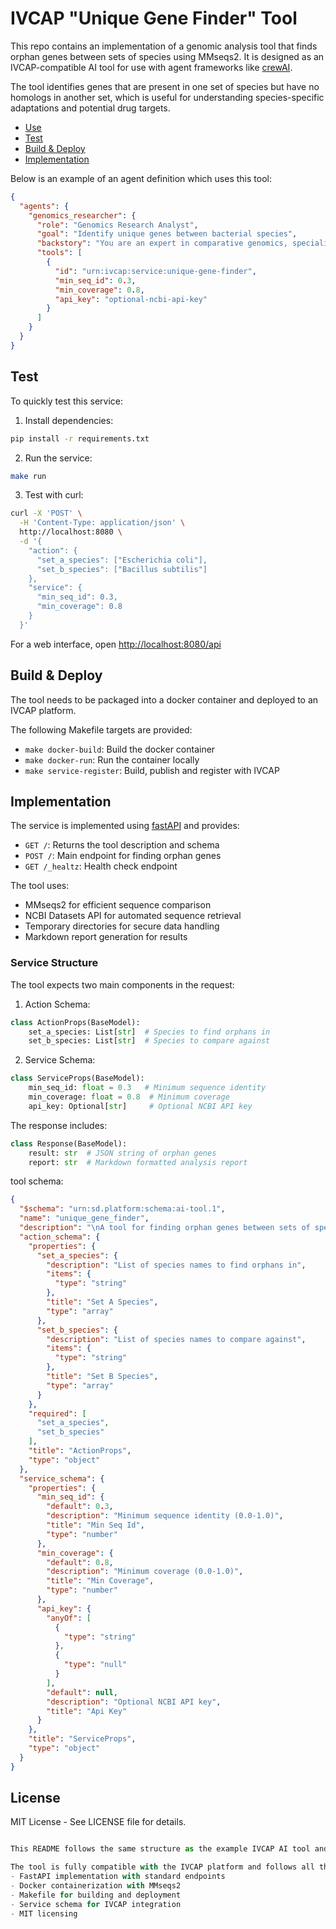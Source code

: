# IVCAP "Unique Gene Finder" Tool

This repo contains an implementation of a genomic analysis tool that finds orphan genes between sets of species using MMseqs2. It is designed as an IVCAP-compatible AI tool for use with agent frameworks like [crewAI](https://www.crewai.com).

The tool identifies genes that are present in one set of species but have no homologs in another set, which is useful for understanding species-specific adaptations and potential drug targets.

* [Use](#use)
* [Test](#test)
* [Build &amp; Deploy](#build)
* [Implementation](#implementation)

Below is an example of an agent definition which uses this tool:

```json
{
  "agents": {
    "genomics_researcher": {
      "role": "Genomics Research Analyst",
      "goal": "Identify unique genes between bacterial species",
      "backstory": "You are an expert in comparative genomics, specializing in identifying species-specific genes that could be potential drug targets.",
      "tools": [
        {
          "id": "urn:ivcap:service:unique-gene-finder",
          "min_seq_id": 0.3,
          "min_coverage": 0.8,
          "api_key": "optional-ncbi-api-key"
        }
      ]
    }
  }
}
```

## Test

To quickly test this service:

1. Install dependencies:

```bash
pip install -r requirements.txt
```

2. Run the service:

```bash
make run
```

3. Test with curl:

```bash
curl -X 'POST' \
  -H 'Content-Type: application/json' \
  http://localhost:8080 \
  -d '{
    "action": {
      "set_a_species": ["Escherichia coli"],
      "set_b_species": ["Bacillus subtilis"]
    },
    "service": {
      "min_seq_id": 0.3,
      "min_coverage": 0.8
    }
  }'
```

For a web interface, open [](http://localhost:8080/api)[http://localhost:8080/api](http://localhost:8080/api)

## Build & Deploy

The tool needs to be packaged into a docker container and deployed to an IVCAP platform.

The following Makefile targets are provided:

* `make docker-build`: Build the docker container
* `make docker-run`: Run the container locally
* `make service-register`: Build, publish and register with IVCAP

## Implementation

The service is implemented using [fastAPI](https://fastapi.tiangolo.com/) and provides:

* `GET /`: Returns the tool description and schema
* `POST /`: Main endpoint for finding orphan genes
* `GET /_healtz`: Health check endpoint

The tool uses:

* MMseqs2 for efficient sequence comparison
* NCBI Datasets API for automated sequence retrieval
* Temporary directories for secure data handling
* Markdown report generation for results

### Service Structure

The tool expects two main components in the request:

1. Action Schema:

```python
class ActionProps(BaseModel):
    set_a_species: List[str]  # Species to find orphans in
    set_b_species: List[str]  # Species to compare against
```

2. Service Schema:

```python
class ServiceProps(BaseModel):
    min_seq_id: float = 0.3   # Minimum sequence identity
    min_coverage: float = 0.8  # Minimum coverage
    api_key: Optional[str]     # Optional NCBI API key
```

The response includes:

```python
class Response(BaseModel):
    result: str  # JSON string of orphan genes
    report: str  # Markdown formatted analysis report
```
tool schema:
```json
{
  "$schema": "urn:sd.platform:schema:ai-tool.1",
  "name": "unique_gene_finder",
  "description": "\nA tool for finding orphan genes between sets of species using MMseqs2.\nUseful for identifying unique genes that exist in one set of species but not in another.\nInput should be two sets of species names and optional parameters.\n",
  "action_schema": {
    "properties": {
      "set_a_species": {
        "description": "List of species names to find orphans in",
        "items": {
          "type": "string"
        },
        "title": "Set A Species",
        "type": "array"
      },
      "set_b_species": {
        "description": "List of species names to compare against",
        "items": {
          "type": "string"
        },
        "title": "Set B Species",
        "type": "array"
      }
    },
    "required": [
      "set_a_species",
      "set_b_species"
    ],
    "title": "ActionProps",
    "type": "object"
  },
  "service_schema": {
    "properties": {
      "min_seq_id": {
        "default": 0.3,
        "description": "Minimum sequence identity (0.0-1.0)",
        "title": "Min Seq Id",
        "type": "number"
      },
      "min_coverage": {
        "default": 0.8,
        "description": "Minimum coverage (0.0-1.0)",
        "title": "Min Coverage",
        "type": "number"
      },
      "api_key": {
        "anyOf": [
          {
            "type": "string"
          },
          {
            "type": "null"
          }
        ],
        "default": null,
        "description": "Optional NCBI API key",
        "title": "Api Key"
      }
    },
    "title": "ServiceProps",
    "type": "object"
  }
}
```

## License

MIT License - See LICENSE file for details.

```javascript

This README follows the same structure as the example IVCAP AI tool and includes all necessary information for using the tool with agent frameworks. You can now paste this content into the README.md file.

The tool is fully compatible with the IVCAP platform and follows all the required conventions:
- FastAPI implementation with standard endpoints
- Docker containerization with MMseqs2
- Makefile for building and deployment
- Service schema for IVCAP integration
- MIT licensing
```
